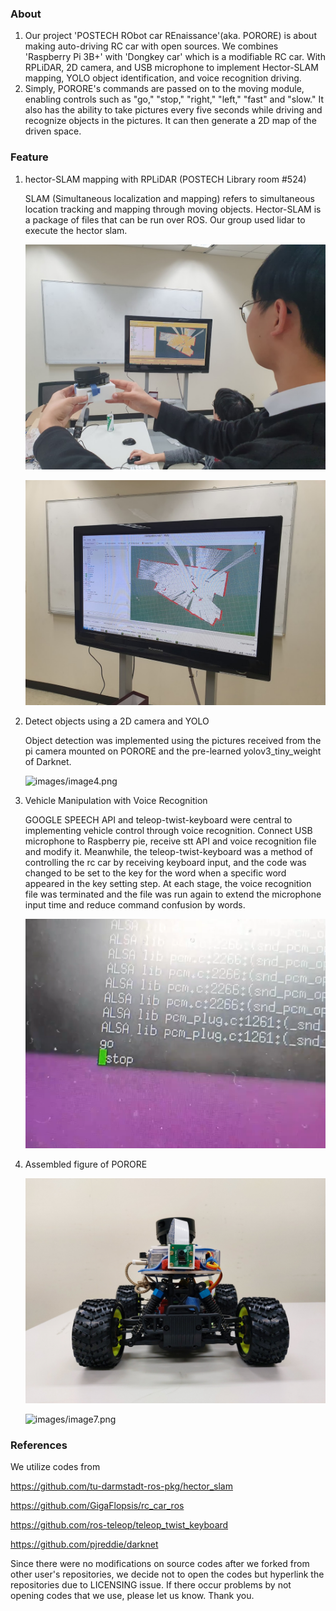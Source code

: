 ### About

1. Our project 'POSTECH RObot car REnaissance'(aka. PORORE) is about making auto-driving RC car with open sources. We combines 'Raspberry Pi 3B+' with 'Dongkey car' which is a modifiable RC car. With RPLiDAR, 2D camera, and USB microphone to implement Hector-SLAM mapping, YOLO object identification, and voice recognition driving.
2. Simply, PORORE's commands are passed on to the moving module, enabling controls such as "go," "stop," "right," "left," "fast" and "slow." It also has the ability to take pictures every five seconds while driving and recognize objects in the pictures. It can then generate a 2D map of the driven space.
    
### Feature

1. hector-SLAM mapping with RPLiDAR (POSTECH Library room #524)

    SLAM (Simultaneous localization and mapping) refers to simultaneous location tracking and mapping through moving objects. Hector-SLAM is a package of files that can be run over ROS. Our group used lidar to execute the hector slam.

    ![images/image2.jpg](images/image2.jpg)

    ![images/image3.jpg](images/image3.jpg)

2. Detect objects using a 2D camera and YOLO

    Object detection was implemented using the pictures received from the pi camera mounted on PORORE and the pre-learned yolov3_tiny_weight of Darknet.

    ![images/image4.png](images/image4.png)

3. Vehicle Manipulation with Voice Recognition

    GOOGLE SPEECH API and teleop-twist-keyboard were central to implementing vehicle control through voice recognition. Connect USB microphone to Raspberry pie, receive stt API and voice recognition file and modify it. Meanwhile, the teleop-twist-keyboard was a method of controlling the rc car by receiving keyboard input, and the code was changed to be set to the key for the word when a specific word appeared in the key setting step. At each stage, the voice recognition file was terminated and the file was run again to extend the microphone input time and reduce command confusion by words.

    ![images/image5.png](images/image5.png)

4. Assembled figure of PORORE

    ![images/image6.png](images/image6.png)

    ![images/image7.png](images/image7.png)


### References
We utilize codes from 

https://github.com/tu-darmstadt-ros-pkg/hector_slam

https://github.com/GigaFlopsis/rc_car_ros

https://github.com/ros-teleop/teleop_twist_keyboard

https://github.com/pjreddie/darknet

Since there were no modifications on source codes after we forked from other user's repositories, we decide not to open the codes but hyperlink the repositories due to LICENSING issue. If there occur problems by not opening codes that we use, please let us know. Thank you.
